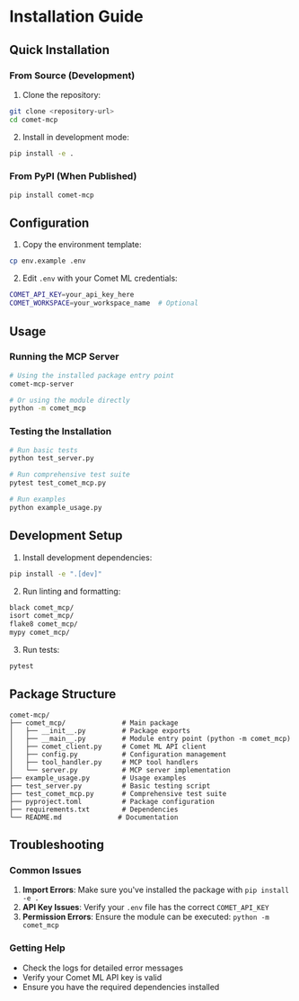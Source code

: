 # Installation Guide

## Quick Installation

### From Source (Development)

1. Clone the repository:
```bash
git clone <repository-url>
cd comet-mcp
```

2. Install in development mode:
```bash
pip install -e .
```

### From PyPI (When Published)

```bash
pip install comet-mcp
```

## Configuration

1. Copy the environment template:
```bash
cp env.example .env
```

2. Edit `.env` with your Comet ML credentials:
```bash
COMET_API_KEY=your_api_key_here
COMET_WORKSPACE=your_workspace_name  # Optional
```

## Usage

### Running the MCP Server

```bash
# Using the installed package entry point
comet-mcp-server

# Or using the module directly
python -m comet_mcp
```

### Testing the Installation

```bash
# Run basic tests
python test_server.py

# Run comprehensive test suite
pytest test_comet_mcp.py

# Run examples
python example_usage.py
```

## Development Setup

1. Install development dependencies:
```bash
pip install -e ".[dev]"
```

2. Run linting and formatting:
```bash
black comet_mcp/
isort comet_mcp/
flake8 comet_mcp/
mypy comet_mcp/
```

3. Run tests:
```bash
pytest
```

## Package Structure

```
comet-mcp/
├── comet_mcp/              # Main package
│   ├── __init__.py         # Package exports
│   ├── __main__.py         # Module entry point (python -m comet_mcp)
│   ├── comet_client.py     # Comet ML API client
│   ├── config.py           # Configuration management
│   ├── tool_handler.py     # MCP tool handlers
│   └── server.py           # MCP server implementation
├── example_usage.py        # Usage examples
├── test_server.py          # Basic testing script
├── test_comet_mcp.py       # Comprehensive test suite
├── pyproject.toml          # Package configuration
├── requirements.txt        # Dependencies
└── README.md              # Documentation
```

## Troubleshooting

### Common Issues

1. **Import Errors**: Make sure you've installed the package with `pip install -e .`
2. **API Key Issues**: Verify your `.env` file has the correct `COMET_API_KEY`
3. **Permission Errors**: Ensure the module can be executed: `python -m comet_mcp`

### Getting Help

- Check the logs for detailed error messages
- Verify your Comet ML API key is valid
- Ensure you have the required dependencies installed
